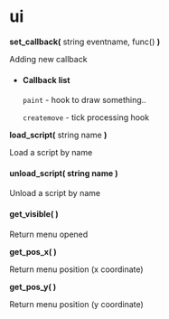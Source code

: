# ui

**set\_callback(** string eventname, func() **)**

Adding new callback

*   #### Callback list <a href="#callback-list" id="callback-list"></a>

    `paint` - hook to draw something..

    `createmove` - tick processing hook

**load\_script(** string name **)**

Load a script by name

#### **unload\_script(** string name **)** <a href="#unload_script-string-name" id="unload_script-string-name"></a>

Unload a script by name

#### **get\_visible( )** <a href="#unload_script-string-name" id="unload_script-string-name"></a>

Return menu opened



**get\_pos\_x( )**

Return menu position (x coordinate)

**get\_pos\_y( )**

Return menu position (y coordinate)

